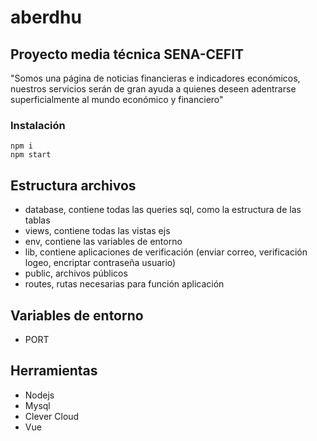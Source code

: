 # aberdhu

## Proyecto media técnica SENA-CEFIT

"Somos una página de noticias financieras e indicadores económicos, nuestros servicios serán de gran ayuda a quienes deseen adentrarse superficialmente al mundo económico y financiero"

### Instalación
```
npm i
npm start
```
## Estructura archivos
- database, contiene todas las queries sql, como la estructura de las tablas
- views, contiene todas las vistas ejs
- env, contiene las variables de entorno
- lib, contiene aplicaciones de verificación (enviar correo, verificación logeo, encriptar contraseña usuario)
- public, archivos públicos
- routes, rutas necesarias para función aplicación

## Variables de entorno
- PORT

## Herramientas

- Nodejs
- Mysql
- Clever Cloud
- Vue
